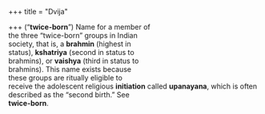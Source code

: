 +++
title = "Dvija"

+++
(“**twice-born**”) Name for a member of  
the three “twice-born” groups in Indian  
society, that is, a **brahmin** (highest in  
status), **kshatriya** (second in status to  
brahmins), or **vaishya** (third in status to  
brahmins). This name exists because  
these groups are ritually eligible to  
receive the adolescent religious **initiation** called **upanayana**, which is often  
described as the “second birth.” See  
**twice-born**.